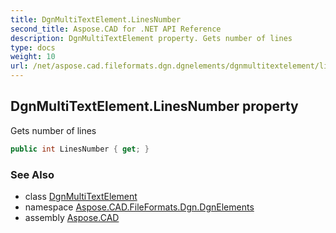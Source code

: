 ```yaml
---
title: DgnMultiTextElement.LinesNumber
second_title: Aspose.CAD for .NET API Reference
description: DgnMultiTextElement property. Gets number of lines
type: docs
weight: 10
url: /net/aspose.cad.fileformats.dgn.dgnelements/dgnmultitextelement/linesnumber/
---
```

## DgnMultiTextElement.LinesNumber property

Gets number of lines

```csharp
public int LinesNumber { get; }
```

### See Also

* class [DgnMultiTextElement](../)
* namespace [Aspose.CAD.FileFormats.Dgn.DgnElements](../../dgnmultitextelement/)
* assembly [Aspose.CAD](../../../)


